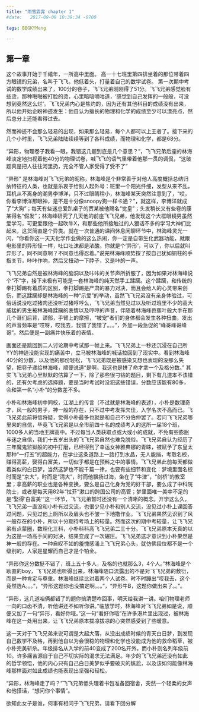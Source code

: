 ```yaml
---
title: "雨雪霏霏 chapter 1"
#date:   2017-09-09 10:39:34 -0700

tags: BBGKYMeng

---
```

## 第一章
这个故事开始于千禧年，一所高中里面。
 高一十七班里第四排坐着的那位带着四方眼镜的兄弟，名叫于飞飞。他低着头，打量着自己的数学试卷。 第一次期中考试的数学成绩出来了，100分的卷子，飞飞兄弟刚刚得了51分。飞飞兄弟感觉脸有些烫，那种啪啪被打脸的烫，心里暗暗嘀咕道，‘感觉到自己发挥的一般般，可没想到竟然这么烂’。飞飞兄弟内心是焦灼的，因为还有其他科目的成绩没有出来，所以他开始企盼神迹发生：他自认为擅长的物理和化学的成绩至少可以漂亮点，然后总分上还能看得过去。
 
然而神迹不会那么轻易的出现，如果那么轻易，每个人都可以上王者了。接下来的几个小时里，飞飞兄弟陆陆续续等到了各科成绩，而物理和化学，都是68分。

“异形，物理卷子我看一眼，我错这几题到底是几个意思？”，飞飞兄弟后座的林海峰淡定地扫视着他40分的物理试卷，喊飞飞的语气里带着他那一贯的调侃，“这破题真是把人往往河里扔，完全不管人家受得了受不了”

“异形” 是林海峰对飞飞兄弟的昵称，林海峰是个非常善于对他人高度概括总结归纳特征的人类，也就是乐衷于给别人起外号：班里一个阳光纤细，发型从来不乱，耳机从不离身的潮男李博洋，只不过眼睛稍小，林海峰某天突然注意到了，“哎，你看李博洋那眼神，是不是十分像snoopy狗一样卡通？”，就这样，李博洋就成了“大狗”；每天有些迷总爱趴桌子的贾某被他赐名“觉皇”；头发稍长又有些卷的康某得名“假发”；林海峰研究了几天他的前座飞飞兄弟，他发现这个大框眼镜男虽然爱学习，可更爱跟他一起吹牛X，和那些他所接触过的人狠话不多的学习大神们比起来，这货简直是个异类。就在一次普通的课间休息闲聊环节中，林海峰灵光一闪，“你看你这一天天化学作业做的这么热闹，你一定是自带生化武器功能，就跟电影里的异形怪一样，吐口吐沫都是浓酸。你就是个’异形‘，可以了，你以后就叫异形了。同不同意啊？不同意也得忍着。”说完林海峰顺势按了按自己犹如铜柱的手指关节，咔咔作响，然后又扭动一下脖子，又是咔的一声。

飞飞兄弟自然是被林海峰的脑洞以及咔咔的关节声所折服了，因为如果对林海峰说个“不”字，接下来极有可能是一套林海峰的纯天然手工蹂躏。这个蹂躏，和传统的拳打脚踢有着质的区别，拳打脚踢是严肃的暴力对决，而且会给人的心灵带来创伤，而这蹂躏却是林海峰的一种“示爱”的举动，虽然飞飞兄弟没有亲身体验过，可俗话说没吃过猪肉还没听过猪哼哼么，飞飞兄弟当然见过以及听过班里不少的高大威猛的男生被林海峰蹂躏的表情以及哼哼的声音，伴随着林海峰芭蕉叶般大手在那几个哥们后背，颈部，手臂上的摩擦，“被宠”者们的身体都会发生各种扭曲，发出的声音频率是“哎呀，哎我去，我错了我错了。。。”，外加一段急促的“峰哥峰哥峰哥”。然后便是一副痛并快乐着的表情。


画面还是跳回到二人讨论期中考试那一帧上来。飞飞兄弟上一秒还沉浸在自己所YY的神迹没能实现的痛苦中，立马被林海峰的喊话拉回到了现实中。看到林海峰40分的分数，以及他的那份轻松，飞飞兄弟既是被感染又想也表现的没那么失望，把卷子递给林海峰，顺便说道“是啊，我这也是拼了命才拿一个及格分数。” 其实飞飞兄弟心里默默的估算了一下，除了那些很刁钻的题目，剩下有几道本不该错的，还有欠考虑的选择题，要是当时考试时没犯这些错误，分数应该能有80多，会和第一名“小朴”的分数差不多。

小朴和林海峰初中同校，江湖上的传言（不过就是林海峰的表述），小朴是数理奇才，风一般的男子，神一般的存在，只不过中考发挥欠佳，入学名次不高而已。飞飞兄弟此前将信将疑，觉得小朴最多也就是和自己不分伯仲罢了。若问飞飞兄弟哪里来的自信，毕竟飞飞兄弟是以全市前四十名的成绩考入的这所一届18个班，1000多人的当地王牌高中。不过每当人类获取点或大或小的成就，不免有些膨胀与迷之自信，我们十五岁出头的飞飞兄弟自然也难免脱俗。飞飞兄弟自认为经历了三年魔鬼监狱般的初中打磨，已经得到了幸运女神雅典娜的青睐，被赋予了东皇太那种“一打五”的超能力，在学业这条道路上一路打到水晶，无人能挡，考取名校，赚得高薪，娶得白富美，一切似乎都是在预料之中的事情。飞飞兄弟此前每天都做着类似的白日梦，当然这梦也不能千篇一律，也要有些细节和变化：梦境里面名校时而是“京大”，时而是“清大”，时而他飘扬过海，坐在了“牛津”，“剑桥”的教室里；拿高薪的职业也是各种变换，要么是自己化身为党的好干部，要么成了中科院院士，或者是每天用82年“拉菲”漱口的跨国公司的高管；梦里面唯一美中不足的是“娶得’白富美‘”这一环节，飞飞兄弟暂时还没有一个清晰的概念。开学这么久，飞飞兄弟一直没和小朴有过交流，也很少见小朴和别人交流，没见过小朴上课回答过问题，只见过他上厕所以及眉头也不皱一下地撸作业。飞飞兄弟果然见识到了风一般存在的小朴，所以十分期待考场上的较量。然而这次的期中考较量，让飞飞兄弟有点蒙圈，数理化三科，小朴科科高飞飞兄弟二三十分。飞飞兄弟原本天真的以为这是一场高手间的对决，结果变成了一次碾压。飞飞兄弟这才意识到小朴果然是神一般的存在。一种自叹不如的羞愧感涌上飞飞兄弟心头，就仿佛段位都不是一个级别的，人家是星耀而自己才是个铂金。

“异形你这分数挺不错了，班上五十多人，及格的也就那么3，4个人。”林海峰是个耿直的boy，飞飞兄弟也听得出来，林海峰随口流露出的不是对飞飞兄弟的敷衍，而是一种肯定与尊重。林海峰继续比对着两个人试卷。时不时蹦出“哎我去，这个竟然选A。。。”，“异形这题你也没搞定啊。。。”，“异形牛B，这题你做出来了。。”。

“异形，这几道咱俩都错了的题你搞清楚咋回事，明天给我讲一讲。咱们物理老师一向的口齿不清，听他讲还不如听你讲。”临放学时，林海峰对飞飞兄弟如是说，顺便又加了一句“异形，看好你哦。”这一句“看好你哦”在许多港片里出现过，被林海峰在这一处用出来，让飞飞兄弟原本拔凉拔凉的心突然感受到了些暖意。


这一天对于飞飞兄弟来说可谓是大起大落，从没出成绩时候的青天白日梦，到发现自己数学不及格，再到他自以为会很稳的物理和化学也没能成为他的救命稻草，被小朴完美斩杀。年级排名从入学的前40变成了200名开外，而小朴则名列年级前10。许多痛苦源自于自己不切实际的渴求无法满足。年少的飞飞兄弟还没有如此的哲学领悟，他的内心只有自己白日美梦似乎要破灭的尴尬，以及该如何能像林海峰那样面对如此成绩也能表现出坚强和轻松。

“异形，林海峰走了吗？”飞飞兄弟低头理着书包准备回宿舍，突然一个轻柔的女声和他搭话，“想问你个事情”。

欲知此女子是谁，何事有相问于飞飞兄弟，请看下回分解








